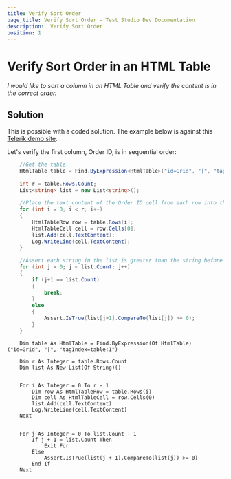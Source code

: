 ```yaml
---
title: Verify Sort Order
page_title: Verify Sort Order - Test Studio Dev Documentation
description:  Verify Sort Order
position: 1
---
```

# Verify Sort Order in an HTML Table

*I would like to sort a column in an HTML Table and verify the content is in the correct order.*

## Solution

This is possible with a coded solution. The example below is against this <a href="http://demos.telerik.com/aspnet-mvc/grid/index" target="_blank">Telerik demo site</a>.

Let's verify the first column, Order ID, is in sequential order:

````C#
    //Get the table.
    HtmlTable table = Find.ByExpression<HtmlTable>("id=Grid", "|", "tagIndex=table:1");
    
    int r = table.Rows.Count;
    List<string> list = new List<string>();
    
    //Place the text content of the Order ID cell from each row into the string list.
    for (int i = 0; i < r; i++)
    {
        HtmlTableRow row = table.Rows[i];
        HtmlTableCell cell = row.Cells[0];  
        list.Add(cell.TextContent);
        Log.WriteLine(cell.TextContent);
    }
    
    //Assert each string in the list is greater than the string before it.
    for (int j = 0; j < list.Count; j++)
    {
        if (j+1 == list.Count)
        {
            break;
        }
        else
        {
            Assert.IsTrue(list[j+1].CompareTo(list[j]) >= 0);
        }
    }
````
````VB
    Dim table As HtmlTable = Find.ByExpression(Of HtmlTable)("id=Grid", "|", "tagIndex=table:1")
    
    Dim r As Integer = table.Rows.Count
    Dim list As New List(Of String)()
    

    For i As Integer = 0 To r - 1
        Dim row As HtmlTableRow = table.Rows(i)
        Dim cell As HtmlTableCell = row.Cells(0)
        list.Add(cell.TextContent)
        Log.WriteLine(cell.TextContent)
    Next
    

    For j As Integer = 0 To list.Count - 1
        If j + 1 = list.Count Then
            Exit For
        Else
            Assert.IsTrue(list(j + 1).CompareTo(list(j)) >= 0)
        End If
    Next
````
